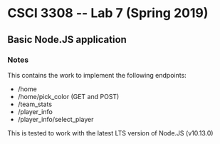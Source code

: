 # CSCI 3308 -- Lab 7 (Spring 2019)
## Basic Node.JS application
### Notes

This contains the work to implement the following endpoints:

* /home
* /home/pick\_color (GET and POST)
* /team\_stats
* /player\_info
* /player\_info/select\_player

This is tested to work with the latest LTS version of Node.JS (v10.13.0)
